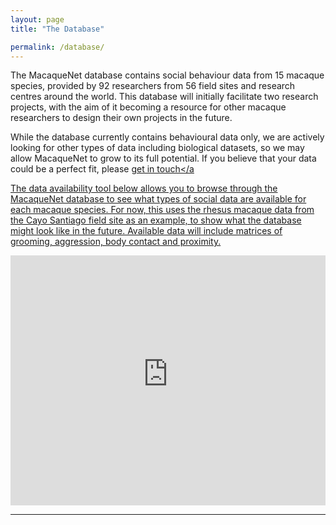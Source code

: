 ```yaml
---
layout: page
title: "The Database"

permalink: /database/
---
```


The MacaqueNet database contains social behaviour data from 15 macaque species, provided by 92 researchers from 56 field sites and research centres around the world. This database will initially facilitate two research projects, with the aim of it becoming a resource for other macaque researchers to design their own projects in the future.

While the database currently contains behavioural data only, we are actively looking for other types of data including biological datasets, so we may allow MacaqueNet to grow to its full potential. If you believe that your data could be a perfect fit, please <a href="mailto:{{ site.email }}" target="_blank" >get in touch</a

The data availability tool below allows you to browse through the MacaqueNet database to see what types of social data are available for each macaque species. For now, this uses the rhesus macaque data from the Cayo Santiago field site as an example, to show what the database might look like in the future. Available data will include matrices of grooming, aggression, body contact and proximity. 

<iframe height="400" width="100%" frameborder="no" src="https://delphinedemoor.shinyapps.io/macaque_dataset_overview/_w_78b0a15f/"> </iframe>

***
